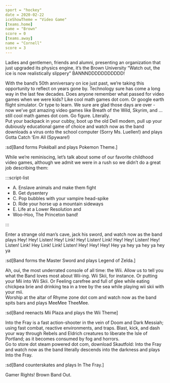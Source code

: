 ```yaml
---
sport = "hockey"
date = 2020-02-22
iceShowTheme = "Video Game"
[teams.home]
name = "Brown"
score = 0
[teams.away]
name = "Cornell"
score = 3
---
```


Ladies and gentlemen, friends and alumni, presenting an organization that just upgraded its physics engine, it’s the Brown University “Watch out, the ice is now realistically slippery” BANNNDDDDDDDDDDD!

With the band’s 50th anniversary on ice just past, we’re taking this opportunity to reflect on years gone by. Technology sure has come a long way in the last few decades. Does anyone remember what passed for video games when we were kids? Like cool math games dot com. Or google earth flight simulator. Or type to learn. We sure are glad those days are over - now we’ve got amazing video games like Breath of the Wild, Skyrim, and … still cool math games dot com. Go figure. Literally.\
Put your backpack in your cubby, boot up the old Dell modem, pull up your dubiously educational game of choice and watch now as the band downloads a virus onto the school computer (Sorry Ms. Luellen!) and plays Gotta Catch ‘Em All (Spyware!)

:sd[Band forms Pokéball and plays Pokemon Theme.]

While we’re reminiscing, let’s talk about some of our favorite childhood video games, although we admit we were in a rush so we didn’t do a great job describing them:

:::script-list

- A. Enslave animals and make them fight
- B. Get dysentery
- C. Pop bubbles with your vampire head-spike
- D. Ride your horse up a mountain sideways
- E. Life at a Lower Resolution and
- Woo-Hoo, The Princeton band!

:::

Enter a strange old man’s cave, jack his sword, and watch now as the band plays Hey! Hey! Listen! Hey! Link! Hey! Listen! Link! Hey! Hey! Listen! Hey! Listen! Link! Hey Link! Link! Listen! Hey! Hey! Hey! Hey ya hey ya hey ya hey ya

:sd[Band forms the Master Sword and plays Legend of Zelda.]

Ah, oui, the most underrated console of all time: the Wii. Allow us to tell you what the Band loves most about Wii-ing. Wii Skii, for instance. Or putting your Mii into Wii Skii. Or Feeling carefree and full of glee while eating chickpea brie and drinking tea in a tree by the sea while playing wii skii with your mii.\
Worship at the altar of Rhyme zone dot com and watch now as the band spits bars and plays MeeMee TheeMee.

:sd[Band reenacts Mii Plaza and plays the Wii Theme]

Into the Fray is a fast action-shooter in the vein of Doom and Dark Messiah; using fast combat, reactive environments, and traps. Blast, kick, and dash your way through Rebels and Eldrich creatures to liberate the Isle of Portland; as it becomes consumed by fog and horrors.\
Go to store dot steam powered dot com, download Skautfold: Into the Fray and watch now as the band literally descends into the darkness and plays Into the Fray.

:sd[Band counterskates and plays In The Fray.]

Gamer Rights! Brown Band Out.

